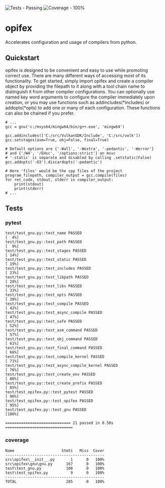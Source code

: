 ![Tests - Passing](https://img.shields.io/static/v1?label=Tests&message=Passing&color=2ea44f&logo=github&logoColor=%23d8d8d8)
![Coverage - 100%](https://img.shields.io/static/v1?label=Coverage&message=100%&color=2ea44f&logo=pytest&logoColor=%23d8d8d8)
# opifex
Accelerates configuration and usage of compilers from python.

## Quickstart
opifex is designed to be convenient and easy to use while promoting correct use. There are many different ways of accessing most of its functionality. To get started, simply import opifex and create a compiler object by providing the filepath to it along with a tool chain name to distinguish it from other compiler configurations. You can optionally use named key word arguments to configure the compiler immediately upon creation, or you may use functions such as addincludes(*includes) or addopts(*opts) to add one or many of each configuration. These functions can also be chained if you prefer.
```
# ...
gcc = gnu('c:/msys64/mingw64/bin/g++.exe', 'mingw64')

gcc.addincludes(['C:/src/VulkanSDK/Include', 'C:/src/volk'])
gcc.setstages(asm=True, obj=False, final=True)

# Default options are {'-Wall', '-Wextra', '-pedantic', '-Werror'}
# and {'/W4', '/EHsc', '/options:strict'} on msvc
# '-static' is separate and disabled by calling .setstatic(False)
gcc.addopts('-O3').discardopts('-pedantic')

# Here 'files' would be the cpp files of the project
program_filepath, compiler_output = gcc.compile(files)
for ret_code, stdout, stderr in compiler_output:
    print(stdout)
    print(stderr)
# ...
```

## Tests
### pytest
```
test/test_gnu.py::test_name PASSED                                       [  4%]
test/test_gnu.py::test_path PASSED                                       [  9%]
test/test_gnu.py::test_stages PASSED                                     [ 14%]
test/test_gnu.py::test_static PASSED                                     [ 19%]
test/test_gnu.py::test_includes PASSED                                   [ 23%]
test/test_gnu.py::test_libpath PASSED                                    [ 28%]
test/test_gnu.py::test_libs PASSED                                       [ 33%]
test/test_gnu.py::test_opts PASSED                                       [ 38%]
test/test_gnu.py::test_compile PASSED                                    [ 42%]
test/test_gnu.py::test_async_compile PASSED                              [ 47%]
test/test_gnu.py::test_safe PASSED                                       [ 52%]
test/test_gnu.py::test_asm_command PASSED                                [ 57%]
test/test_gnu.py::test_obj_command PASSED                                [ 61%]
test/test_gnu.py::test_final_command PASSED                              [ 66%]
test/test_gnu.py::test_compile_kernel PASSED                             [ 71%]
test/test_gnu.py::test_async_compile_kernel PASSED                       [ 76%]
test/test_gnu.py::test_create_env PASSED                                 [ 80%]
test/test_gnu.py::test_create_prefix PASSED                              [ 85%]
test/test_opifex.py::test_pytest PASSED                                  [ 90%]
test/test_opifex.py::test_opifex PASSED                                  [ 95%]
test/test_opifex.py::test_gnu PASSED                                     [100%]

============================= 21 passed in 0.50s ==============================
```
### coverage
```
Name                     Stmts   Miss  Cover
--------------------------------------------
src\opifex\__init__.py       1      0   100%
src\opifex\gnu\gnu.py      167      0   100%
test\test_gnu.py           108      0   100%
test\test_opifex.py          9      0   100%
--------------------------------------------
TOTAL                      285      0   100%
```
